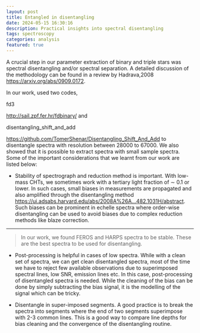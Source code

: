 ```yaml
---
layout: post
title: Entangled in disentangling
date: 2024-05-15 16:30:16
description: Practical insights into spectral disentangling
tags: spectroscopy
categories: analysis
featured: true
---
```


A crucial step in our parameter extraction of binary and triple stars was spectral disentangling and/or spectral separation. 
A detailed discussion of the methodology can be found in a review by Hadrava,2008 <d-footnote>https://arxiv.org/abs/0909.0172</d-footnote>.

In our work, used
two codes, <p id="small-caps">fd3</p> <d-footnote>http://sail.zpf.fer.hr/fdbinary/</d-footnote>
and <p id="small-caps">disentangling_shift_and_add</p> <d-footnote>https://github.com/TomerShenar/Disentangling_Shift_And_Add</d-footnote> to disentangle spectra with resolution between 28000 to 67000. We also showed that it is possible to extract spectra with small
sample spectra. Some of the important considerations that we learnt from our work are
listed below:


- Stability of spectrograph and reduction method is important. With low-mass CHTs,
we sometimes work with a tertiary light fraction of ∼ 0.1 or lower. In such cases,
small biases in measurements are propagated and also amplified through the disentangling
method <d-footnote>https://ui.adsabs.harvard.edu/abs/2008A%26A...482.1031H/abstract</d-footnote>. Such biases can be prominent in echelle
spectra where order-wise disentangling can be used to avoid biases due to complex
reduction methods like blaze correction. 

<hr>


> In our work, we found FEROS and HARPS spectra to be stable. These are the best spectra to be used for disentangling.

- Post-processing is helpful in cases of low spectra. While with a clean set of spectra,
we can get clean disentangled spectra, most of the time we have to reject few
available observations due to superimposed spectral lines, low SNR, emission lines
etc. In this case, post-processing of disentangled spectra is needed. While the
cleaning of the bias can be done by simply subtracting the bias signal, it is the
modelling of the signal which can be tricky.

- Disentangle in super-imposed segments. A good practice is to break the spectra
into segments where the end of two segments superimpose with 2-3 common lines.
This is a good way to compare line depths for bias cleaning and the convergence of
the disentangling routine.





